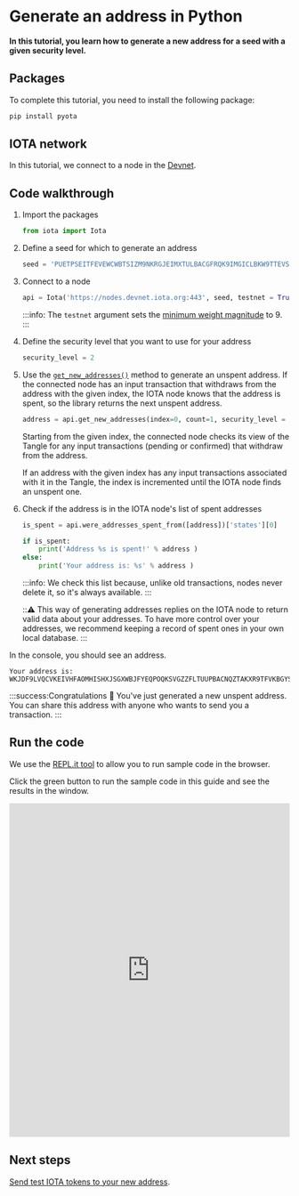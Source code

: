 # Generate an address in Python

**In this tutorial, you learn how to generate a new address for a seed with a given security level.**

## Packages

To complete this tutorial, you need to install the following package:

```bash
pip install pyota
```

## IOTA network

In this tutorial, we connect to a node in the [Devnet](root://getting-started/1.1/networks/overview.md).

## Code walkthrough

1. Import the packages

    ```python
    from iota import Iota
    ```

2. Define a seed for which to generate an address

    ```python
    seed = 'PUETPSEITFEVEWCWBTSIZM9NKRGJEIMXTULBACGFRQK9IMGICLBKW9TTEVSDQMGWKBXPVCBMMCXWMNPDX'
    ```

3. Connect to a node

    ```python
    api = Iota('https://nodes.devnet.iota.org:443', seed, testnet = True)
    ```

    :::info:
    The `testnet` argument sets the [minimum weight magnitude](root://getting-started/1.1/first-steps/sending-transactions.md#doing-proof-of-work) to 9.
    :::

4. Define the security level that you want to use for your address

    ```python
    security_level = 2
    ```

5. Use the [`get_new_addresses()`](https://pyota.readthedocs.io/en/latest/api.html#get-new-addresses) method to generate an unspent address. If the connected node has an input transaction that withdraws from the address with the given index, the IOTA node knows that the address is spent, so the library returns the next unspent address.

    ```python
    address = api.get_new_addresses(index=0, count=1, security_level = security_level)['addresses'][0]
    ```

    Starting from the given index, the connected node checks its view of the Tangle for any input transactions (pending or confirmed) that withdraw from the address.

    If an address with the given index has any input transactions associated with it in the Tangle, the index is incremented until the IOTA node finds an unspent one.

6. Check if the address is in the IOTA node's list of spent addresses

    ```py
    is_spent = api.were_addresses_spent_from([address])['states'][0]

    if is_spent:
        print('Address %s is spent!' % address )
    else:
        print('Your address is: %s' % address )
    ```

    :::info:
    We check this list because, unlike old transactions, nodes never delete it, so it's always available.
    :::

    :::warning:
    This way of generating addresses replies on the IOTA node to return valid data about your addresses. To have more control over your addresses, we recommend keeping a record of spent ones in your own local database.
    :::

In the console, you should see an address.

```
Your address is: WKJDF9LVQCVKEIVHFAOMHISHXJSGXWBJFYEQPOQKSVGZZFLTUUPBACNQZTAKXR9TFVKBGYSNSPHRNKKHA
```

:::success:Congratulations :tada:
You've just generated a new unspent address. You can share this address with anyone who wants to send you a transaction.
:::

## Run the code

We use the [REPL.it tool](https://repl.it) to allow you to run sample code in the browser.

Click the green button to run the sample code in this guide and see the results in the window.

<iframe height="600px" width="100%" src="https://repl.it/@jake91/Generate-an-address-Python?lite=true" scrolling="no" frameborder="no" allowtransparency="true" allowfullscreen="true" sandbox="allow-forms allow-pointer-lock allow-popups allow-same-origin allow-scripts allow-modals"></iframe>

## Next steps

[Send test IOTA tokens to your new address](../python/transfer-iota-tokens.md).

